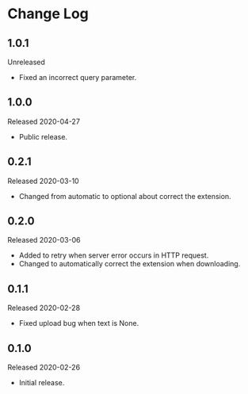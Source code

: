 # Change Log

## 1.0.1

Unreleased

- Fixed an incorrect query parameter.

## 1.0.0

Released 2020-04-27

- Public release.

## 0.2.1

Released 2020-03-10

- Changed from automatic to optional about correct the extension.

## 0.2.0

Released 2020-03-06

- Added to retry when server error occurs in HTTP request.
- Changed to automatically correct the extension when downloading.

## 0.1.1

Released 2020-02-28

- Fixed upload bug when text is None.

## 0.1.0

Released 2020-02-26

- Initial release.
